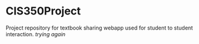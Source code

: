 # CIS350Project
Project repository for textbook sharing webapp used for student to student interaction. 
*trying again*
